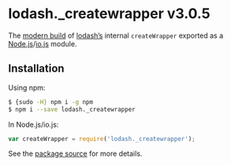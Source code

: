 # lodash._createwrapper v3.0.5

The [modern build](https://github.com/lodash/lodash/wiki/Build-Differences) of [lodash’s](https://lodash.com/) internal `createWrapper` exported as a [Node.js](http://nodejs.org/)/[io.js](https://iojs.org/) module.

## Installation

Using npm:

```bash
$ {sudo -H} npm i -g npm
$ npm i --save lodash._createwrapper
```

In Node.js/io.js:

```js
var createWrapper = require('lodash._createwrapper');
```

See the [package source](https://github.com/lodash/lodash/blob/3.0.5-npm-packages/lodash._createwrapper) for more details.
